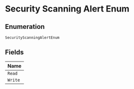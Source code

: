
# Security Scanning Alert Enum

## Enumeration

`SecurityScanningAlertEnum`

## Fields

| Name |
|  --- |
| `Read` |
| `Write` |


